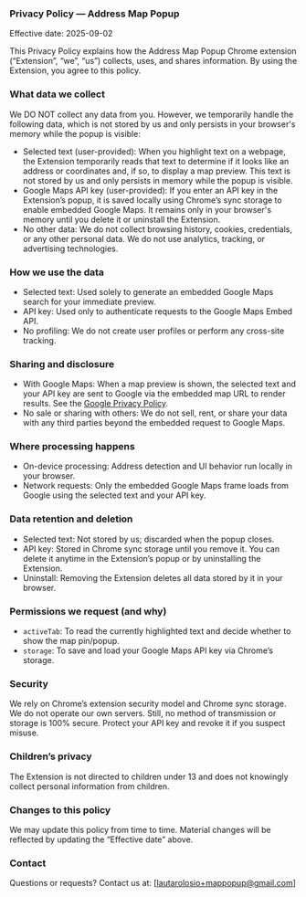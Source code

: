 ### Privacy Policy — Address Map Popup
Effective date: 2025-09-02

This Privacy Policy explains how the Address Map Popup Chrome extension (“Extension”, “we”, “us”) collects, uses, and shares information. By using the Extension, you agree to this policy.

### What data we collect
We DO NOT collect any data from you. However, we temporarily handle the following data, which is not stored by us and only persists in your browser's memory while the popup is visible:
- Selected text (user-provided): When you highlight text on a webpage, the Extension temporarily reads that text to determine if it looks like an address or coordinates and, if so, to display a map preview. This text is not stored by us and only persists in memory while the popup is visible.
- Google Maps API key (user-provided): If you enter an API key in the Extension’s popup, it is saved locally using Chrome’s sync storage to enable embedded Google Maps. It remains only in your browser's memory until you delete it or uninstall the Extension.
- No other data: We do not collect browsing history, cookies, credentials, or any other personal data. We do not use analytics, tracking, or advertising technologies.

### How we use the data
- Selected text: Used solely to generate an embedded Google Maps search for your immediate preview.
- API key: Used only to authenticate requests to the Google Maps Embed API.
- No profiling: We do not create user profiles or perform any cross-site tracking.

### Sharing and disclosure
- With Google Maps: When a map preview is shown, the selected text and your API key are sent to Google via the embedded map URL to render results. See the [Google Privacy Policy](https://policies.google.com/privacy).
- No sale or sharing with others: We do not sell, rent, or share your data with any third parties beyond the embedded request to Google Maps.

### Where processing happens
- On-device processing: Address detection and UI behavior run locally in your browser.
- Network requests: Only the embedded Google Maps frame loads from Google using the selected text and your API key.

### Data retention and deletion
- Selected text: Not stored by us; discarded when the popup closes.
- API key: Stored in Chrome sync storage until you remove it. You can delete it anytime in the Extension’s popup or by uninstalling the Extension.
- Uninstall: Removing the Extension deletes all data stored by it in your browser.

### Permissions we request (and why)
- `activeTab`: To read the currently highlighted text and decide whether to show the map pin/popup.
- `storage`: To save and load your Google Maps API key via Chrome’s storage.

### Security
We rely on Chrome’s extension security model and Chrome sync storage. We do not operate our own servers. Still, no method of transmission or storage is 100% secure. Protect your API key and revoke it if you suspect misuse.

### Children’s privacy
The Extension is not directed to children under 13 and does not knowingly collect personal information from children.

### Changes to this policy
We may update this policy from time to time. Material changes will be reflected by updating the “Effective date” above.

### Contact
Questions or requests? Contact us at: [lautarolosio+mappopup@gmail.com]
